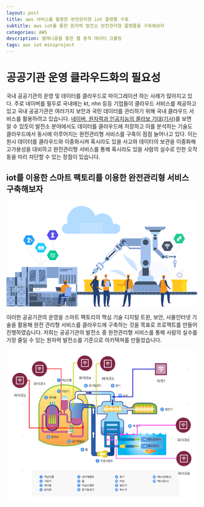 ```yaml
---
layout: post
title: aws 서비스를 활용한 완전관리형 iot 플랫폼 구축
subtitle: aws iot를 통한 원자력 발전소 완전관리형 플랫폼을 구축해보자
categories: AWS
description: 셀레니움을 통한 웹 동적 데이터 크롤링
tags: aws iot miniproject
---
```


# 공공기관 운영 클라우드화의 필요성

 국내 공공기관의 운영 및 데이터를 클라우드로 마이그레이션 하는 사례가 많아지고 있다. 주로 네이버를 필두로 국내에는 kt, nhn 등등 기업들이 클라우드 서비스를 제공하고 있고 국내 공공기관은 여러가지 보안과 국민 데이터를 관리하기 위해 국내 클라우드 서비스를 활용하려고 있습니다. [네이버, 원자력과 인공지능의 콜라보 기대(기사)](https://www.kaeri.re.kr/board/view?menuId=MENU00326&linkId=11151)를 보면 알 수 있듯이 발전소 분야에서도 데이터를 클라우드에 저장하고 이를 분석하는 기술도 클라우드에서 동시에 이루어지는 완전관리형 서비스를 구축이 점점 늘어나고 있다. 이는 원시 데이터를 클라우드와 이중화시켜 혹시라도 있을 사고와 데이터의 보관을 이중화해 고가용성을 대비하고 완전관리형 서비스를 통해 혹시라도 있을 사람의 실수로 인한 오작동을 미리 차단할 수 있는 장점이 있습니다.


## iot를 이용한 스마트 팩토리를 이용한 완전관리형 서비스 구축해보자

![Untitled](/assets/images/2024-03-01/digital.png)

이러한 공공기관의 운영을 스마트 팩토리의 핵심 기술 디지털 트윈, 보안, 사물인터넷 기술을 활용해 완전 관리형 서비스를 클라우드에 구축하는 것을 목표로 프로젝트를 만들어 진행하였습니다. 저희는 공공기관의 발전소 중 완전관리형 서비스를 통해 사람의 실수를 가장 줄일 수 있는 원자력 발전소를 기준으로 아키텍쳐를 만들었습니다.

![Untitled](/assets/images/2024-03-01/nuclear.png)